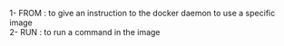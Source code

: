 1- FROM : to give an instruction to the docker daemon to use a specific image <br>
2- RUN : to run a command in the image
